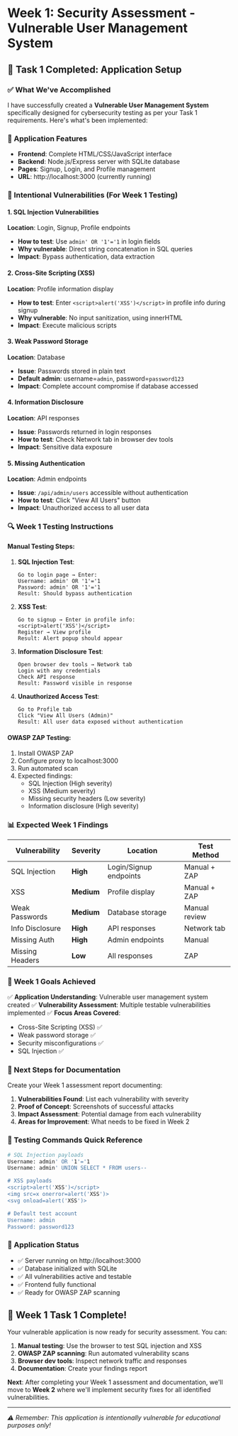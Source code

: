 # Week 1: Security Assessment - Vulnerable User Management System

## 🎯 Task 1 Completed: Application Setup

### ✅ What We've Accomplished

I have successfully created a **Vulnerable User Management System** specifically designed for cybersecurity testing as per your Task 1 requirements. Here's what's been implemented:

### 🚀 Application Features
- **Frontend**: Complete HTML/CSS/JavaScript interface
- **Backend**: Node.js/Express server with SQLite database
- **Pages**: Signup, Login, and Profile management
- **URL**: http://localhost:3000 (currently running)

### 🐛 Intentional Vulnerabilities (For Week 1 Testing)

#### 1. SQL Injection Vulnerabilities
**Location**: Login, Signup, Profile endpoints
- **How to test**: Use `admin' OR '1'='1` in login fields
- **Why vulnerable**: Direct string concatenation in SQL queries
- **Impact**: Bypass authentication, data extraction

#### 2. Cross-Site Scripting (XSS)
**Location**: Profile information display
- **How to test**: Enter `<script>alert('XSS')</script>` in profile info during signup
- **Why vulnerable**: No input sanitization, using innerHTML
- **Impact**: Execute malicious scripts

#### 3. Weak Password Storage
**Location**: Database
- **Issue**: Passwords stored in plain text
- **Default admin**: username=`admin`, password=`password123`
- **Impact**: Complete account compromise if database accessed

#### 4. Information Disclosure
**Location**: API responses
- **Issue**: Passwords returned in login responses
- **How to test**: Check Network tab in browser dev tools
- **Impact**: Sensitive data exposure

#### 5. Missing Authentication
**Location**: Admin endpoints
- **Issue**: `/api/admin/users` accessible without authentication
- **How to test**: Click "View All Users" button
- **Impact**: Unauthorized access to all user data

### 🔍 Week 1 Testing Instructions

#### Manual Testing Steps:

1. **SQL Injection Test**:
   ```
   Go to login page → Enter:
   Username: admin' OR '1'='1
   Password: admin' OR '1'='1
   Result: Should bypass authentication
   ```

2. **XSS Test**:
   ```
   Go to signup → Enter in profile info:
   <script>alert('XSS')</script>
   Register → View profile
   Result: Alert popup should appear
   ```

3. **Information Disclosure Test**:
   ```
   Open browser dev tools → Network tab
   Login with any credentials
   Check API response
   Result: Password visible in response
   ```

4. **Unauthorized Access Test**:
   ```
   Go to Profile tab
   Click "View All Users (Admin)"
   Result: All user data exposed without authentication
   ```

#### OWASP ZAP Testing:
1. Install OWASP ZAP
2. Configure proxy to localhost:3000
3. Run automated scan
4. Expected findings:
   - SQL Injection (High severity)
   - XSS (Medium severity)
   - Missing security headers (Low severity)
   - Information disclosure (High severity)

### 📊 Expected Week 1 Findings

| Vulnerability | Severity | Location | Test Method |
|--------------|----------|-----------|-------------|
| SQL Injection | **High** | Login/Signup endpoints | Manual + ZAP |
| XSS | **Medium** | Profile display | Manual + ZAP |
| Weak Passwords | **Medium** | Database storage | Manual review |
| Info Disclosure | **High** | API responses | Network tab |
| Missing Auth | **High** | Admin endpoints | Manual |
| Missing Headers | **Low** | All responses | ZAP |

### 🎯 Week 1 Goals Achieved

✅ **Application Understanding**: Vulnerable user management system created
✅ **Vulnerability Assessment**: Multiple testable vulnerabilities implemented
✅ **Focus Areas Covered**:
   - Cross-Site Scripting (XSS) ✅
   - Weak password storage ✅
   - Security misconfigurations ✅
   - SQL Injection ✅

### 📝 Next Steps for Documentation

Create your Week 1 assessment report documenting:

1. **Vulnerabilities Found**: List each vulnerability with severity
2. **Proof of Concept**: Screenshots of successful attacks
3. **Impact Assessment**: Potential damage from each vulnerability
4. **Areas for Improvement**: What needs to be fixed in Week 2

### 🚨 Testing Commands Quick Reference

```bash
# SQL Injection payloads
Username: admin' OR '1'='1
Username: admin' UNION SELECT * FROM users--

# XSS payloads
<script>alert('XSS')</script>
<img src=x onerror=alert('XSS')>
<svg onload=alert('XSS')>

# Default test account
Username: admin
Password: password123
```

### 🔧 Application Status
- ✅ Server running on http://localhost:3000
- ✅ Database initialized with SQLite
- ✅ All vulnerabilities active and testable
- ✅ Frontend fully functional
- ✅ Ready for OWASP ZAP scanning

## 🎉 Week 1 Task 1 Complete!

Your vulnerable application is now ready for security assessment. You can:

1. **Manual testing**: Use the browser to test SQL injection and XSS
2. **OWASP ZAP scanning**: Run automated vulnerability scans
3. **Browser dev tools**: Inspect network traffic and responses
4. **Documentation**: Create your findings report

**Next**: After completing your Week 1 assessment and documentation, we'll move to **Week 2** where we'll implement security fixes for all identified vulnerabilities.

---
*⚠️ Remember: This application is intentionally vulnerable for educational purposes only!*

